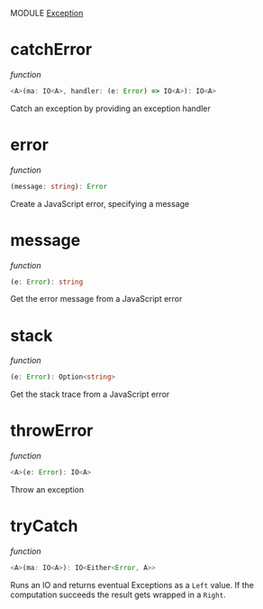 MODULE [Exception](https://github.com/gcanti/fp-ts/blob/master/src/Exception.ts)

# catchError

_function_

```ts
<A>(ma: IO<A>, handler: (e: Error) => IO<A>): IO<A>
```

Catch an exception by providing an exception handler

# error

_function_

```ts
(message: string): Error
```

Create a JavaScript error, specifying a message

# message

_function_

```ts
(e: Error): string
```

Get the error message from a JavaScript error

# stack

_function_

```ts
(e: Error): Option<string>
```

Get the stack trace from a JavaScript error

# throwError

_function_

```ts
<A>(e: Error): IO<A>
```

Throw an exception

# tryCatch

_function_

```ts
<A>(ma: IO<A>): IO<Either<Error, A>>
```

Runs an IO and returns eventual Exceptions as a `Left` value. If the computation succeeds the result gets wrapped in a
`Right`.
